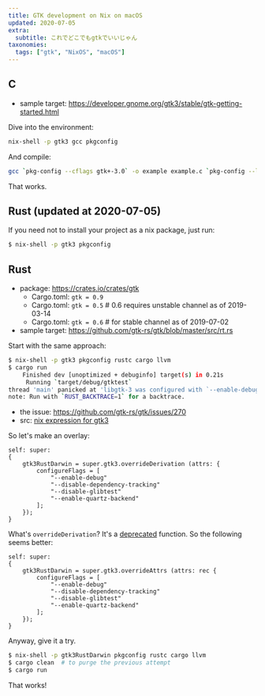 ```yaml
---
title: GTK development on Nix on macOS
updated: 2020-07-05
extra:
  subtitle: これでどこでもgtkでいいじゃん
taxonomies:
  tags: ["gtk", "NixOS", "macOS"]
---
```


## C

- sample target: https://developer.gnome.org/gtk3/stable/gtk-getting-started.html

Dive into the environment:

```sh
nix-shell -p gtk3 gcc pkgconfig
```

And compile:
```sh
gcc `pkg-config --cflags gtk+-3.0` -o example example.c `pkg-config --libs gtk+-3.0`
```

That works.

## Rust (updated at 2020-07-05)

If you need not to install your project as a nix package, just run:

```sh
$ nix-shell -p gtk3 pkgconfig
```

## Rust

- package: https://crates.io/crates/gtk  
   - Cargo.toml: `gtk = 0.9`
   - Cargo.toml: `gtk = 0.5`  # 0.6 requires unstable channel as of 2019-03-14
   - Cargo.toml: `gtk = 0.6`  # for stable channel as of 2019-07-02
- sample target: https://github.com/gtk-rs/gtk/blob/master/src/rt.rs

Start with the same approach:

```sh
$ nix-shell -p gtk3 pkgconfig rustc cargo llvm
$ cargo run
    Finished dev [unoptimized + debuginfo] target(s) in 0.21s                                       
     Running `target/debug/gtktest`
thread 'main' panicked at 'libgtk-3 was configured with `--enable-debug=no`. See https://github.com/gtk-rs/gtk/issues/270 for details', ~/.cargo/registry/src/github.com-1ecc6299db9ec823/gtk-0.5.0/src/rt.rs:137:13
note: Run with `RUST_BACKTRACE=1` for a backtrace.
```

- the issue: https://github.com/gtk-rs/gtk/issues/270
- src:  [nix expression for gtk3](https://github.com/NixOS/nixpkgs/blob/master/pkgs/development/libraries/gtk/3.x.nix)


So let's make an overlay:

```
self: super:
{
    gtk3RustDarwin = super.gtk3.overrideDerivation (attrs: { 
        configureFlags = [
            "--enable-debug"
            "--disable-dependency-tracking"
            "--disable-glibtest"
            "--enable-quartz-backend"
        ];
    });
}
```

What's `overrideDerivation`? It's a [deprecated](https://nixos.org/nixpkgs/manual/#sec-pkg-overrideDerivation) function.
So the following seems better:

```
self: super:
{
    gtk3RustDarwin = super.gtk3.overrideAttrs (attrs: rec {
        configureFlags = [
            "--enable-debug"
            "--disable-dependency-tracking"
            "--disable-glibtest"
            "--enable-quartz-backend"
        ];
    });
}
```

Anyway, give it a try.

```sh
$ nix-shell -p gtk3RustDarwin pkgconfig rustc cargo llvm
$ cargo clean  # to purge the previous attempt
$ cargo run
```

That works!
